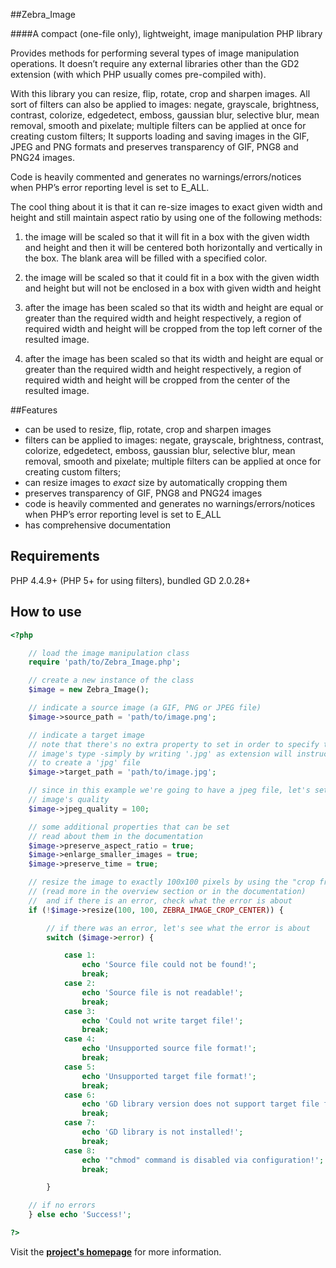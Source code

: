 ##Zebra_Image

####A compact (one-file only), lightweight, image manipulation PHP library

Provides methods for performing several types of image manipulation operations. It doesn’t require any external libraries other than the GD2 extension (with which PHP usually comes pre-compiled with).

With this library you can resize, flip, rotate, crop and sharpen images. All sort of filters can also be applied to images: negate, grayscale, brightness, contrast, colorize, edgedetect, emboss, gaussian blur, selective blur, mean removal, smooth and pixelate; multiple filters can be applied at once for creating custom filters; It supports loading and saving images in the GIF, JPEG and PNG formats and preserves transparency of GIF, PNG8 and PNG24 images.

Code is heavily commented and generates no warnings/errors/notices when PHP’s error reporting level is set to E_ALL.

The cool thing about it is that it can re-size images to exact given width and height and still maintain aspect ratio by using one of the following methods:

1. the image will be scaled so that it will fit in a box with the given width and height and then it will be centered both horizontally and vertically in the box. The blank area will be filled with a specified color.

2. the image will be scaled so that it could fit in a box with the given width and height but will not be enclosed in a box with given width and height

3. after the image has been scaled so that its width and height are equal or greater than the required width and height respectively, a region of required width and height will be cropped from the top left corner of the resulted image.

4. after the image has been scaled so that its width and height are equal or greater than the required width and height respectively, a region of required width and height will be cropped from the center of the resulted image.

##Features

- can be used to resize, flip, rotate, crop and sharpen images
- filters can be applied to images: negate, grayscale, brightness, contrast, colorize, edgedetect, emboss, gaussian blur, selective blur, mean removal, smooth and pixelate; multiple filters can be applied at once for creating custom filters;
- can resize images to *exact* size by automatically cropping them
- preserves transparency of GIF, PNG8 and PNG24 images
- code is heavily commented and generates no warnings/errors/notices when PHP’s error reporting level is set to E_ALL
- has comprehensive documentation

## Requirements

PHP 4.4.9+ (PHP 5+ for using filters), bundled GD 2.0.28+

## How to use

```php
<?php

    // load the image manipulation class
    require 'path/to/Zebra_Image.php';

    // create a new instance of the class
    $image = new Zebra_Image();

    // indicate a source image (a GIF, PNG or JPEG file)
    $image->source_path = 'path/to/image.png';

    // indicate a target image
    // note that there's no extra property to set in order to specify the target
    // image's type -simply by writing '.jpg' as extension will instruct the script
    // to create a 'jpg' file
    $image->target_path = 'path/to/image.jpg';

    // since in this example we're going to have a jpeg file, let's set the output
    // image's quality
    $image->jpeg_quality = 100;

    // some additional properties that can be set
    // read about them in the documentation
    $image->preserve_aspect_ratio = true;
    $image->enlarge_smaller_images = true;
    $image->preserve_time = true;

    // resize the image to exactly 100x100 pixels by using the "crop from center" method
    // (read more in the overview section or in the documentation)
    //  and if there is an error, check what the error is about
    if (!$image->resize(100, 100, ZEBRA_IMAGE_CROP_CENTER)) {

        // if there was an error, let's see what the error is about
        switch ($image->error) {

            case 1:
                echo 'Source file could not be found!';
                break;
            case 2:
                echo 'Source file is not readable!';
                break;
            case 3:
                echo 'Could not write target file!';
                break;
            case 4:
                echo 'Unsupported source file format!';
                break;
            case 5:
                echo 'Unsupported target file format!';
                break;
            case 6:
                echo 'GD library version does not support target file format!';
                break;
            case 7:
                echo 'GD library is not installed!';
                break;
            case 8:
                echo '"chmod" command is disabled via configuration!';
                break;

        }

    // if no errors
    } else echo 'Success!';

?>
```

Visit the **[project's homepage](http://stefangabos.ro/php-libraries/zebra-image/)** for more information.
